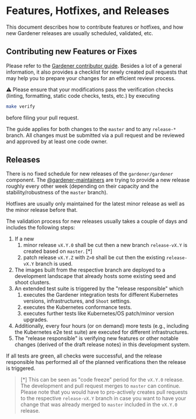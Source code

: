 # Features, Hotfixes, and Releases

This document describes how to contribute features or hotfixes, and how new Gardener releases are usually scheduled, validated, etc.

## Contributing new Features or Fixes

Please refer to the [Gardener contributor guide](https://github.com/gardener/documentation/blob/master/CONTRIBUTING.md).
Besides a lot of a general information, it also provides a checklist for newly created pull requests that may help you to prepare your changes for an efficient review process.

:warning: Please ensure that your modifications pass the verification checks (linting, formatting, static code checks, tests, etc.) by executing

```bash
make verify
```

before filing your pull request.

The guide applies for both changes to the `master` and to any `release-*` branch.
All changes must be submitted via a pull request and be reviewed and approved by at least one code owner.

## Releases

There is no fixed schedule for new releases of the `gardener/gardener` component.
The [@gardener-maintainers](https://github.com/orgs/gardener/teams/gardener-maintainers) are trying to provide a new release roughly every other week (depending on their capacity and the stability/robustness of the `master` branch).

Hotfixes are usually only maintained for the latest minor release as well as the minor release before that.

The validation process for new releases usually takes a couple of days and includes the following steps:

1. If a new
   1. minor release `vX.Y.0` shall be cut then a new branch `release-vX.Y` is created based on `master`. [*]
   1. patch release `vX.Y.Z` with `Z>0` shall be cut then the existing `release-vX.Y` branch is used.
1. The images built from the respective branch are deployed to a development landscape that already hosts some existing seed and shoot clusters.
1. An extended test suite is triggered by the "release responsible" which
   1. executes the Gardener integration tests for different Kubernetes versions, infrastructures, and `Shoot` settings.
   1. executes the Kubernetes conformance tests.
   1. executes further tests like Kubernetes/OS patch/minor version upgrades.
1. Additionally, every four hours (or on demand) more tests (e.g., including the Kubernetes e2e test suite) are executed for different infrastructures.
1. The "release responsible" is verifying new features or other notable changes (derived of the draft release notes) in this development system.

If all tests are green, all checks were successful, and the release responsible has performed all of the planned verifications then the release is triggered.

> [*] This can be seen as "code freeze" period for the `vX.Y.0` release. The development and pull request merges to `master` can continue. Please note that you would have to pro-actively creates pull requests to the respective `release-vX.Y` branch in case you want to have your change that was already merged to `master` included in the `vX.Y.0` release.
